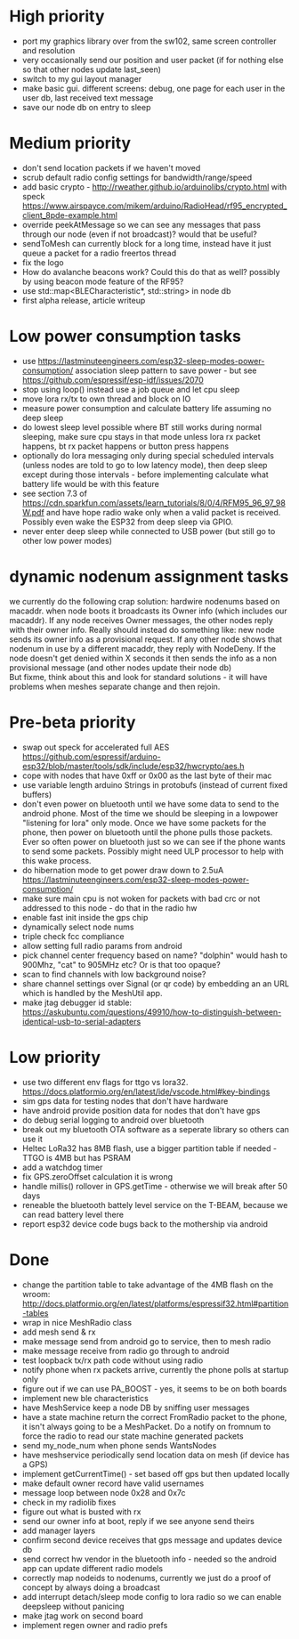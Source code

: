 # High priority

* port my graphics library over from the sw102, same screen controller and resolution
* very occasionally send our position and user packet (if for nothing else so that other nodes update last_seen)
* switch to my gui layout manager
* make basic gui. different screens: debug, one page for each user in the user db, last received text message
* save our node db on entry to sleep

# Medium priority

* don't send location packets if we haven't moved
* scrub default radio config settings for bandwidth/range/speed
* add basic crypto - http://rweather.github.io/arduinolibs/crypto.html with speck https://www.airspayce.com/mikem/arduino/RadioHead/rf95_encrypted_client_8pde-example.html
* override peekAtMessage so we can see any messages that pass through our node (even if not broadcast)?  would that be useful?
* sendToMesh can currently block for a long time, instead have it just queue a packet for a radio freertos thread
* fix the logo
* How do avalanche beacons work?  Could this do that as well?  possibly by using beacon mode feature of the RF95?
* use std::map<BLECharacteristic*, std::string> in node db
* first alpha release, article writeup

# Low power consumption tasks

* use https://lastminuteengineers.com/esp32-sleep-modes-power-consumption/ association sleep pattern to save power - but see https://github.com/espressif/esp-idf/issues/2070 
* stop using loop() instead use a job queue and let cpu sleep
* move lora rx/tx to own thread and block on IO
* measure power consumption and calculate battery life assuming no deep sleep
* do lowest sleep level possible where BT still works during normal sleeping, make sure cpu stays in that mode unless lora rx packet happens, bt rx packet happens or button press happens
* optionally do lora messaging only during special scheduled intervals (unless nodes are told to go to low latency mode), then deep sleep except during those intervals - before implementing calculate what battery life would be with  this feature
* see section 7.3 of https://cdn.sparkfun.com/assets/learn_tutorials/8/0/4/RFM95_96_97_98W.pdf and have hope radio wake only when a valid packet is received.  Possibly even wake the ESP32 from deep sleep via GPIO.
* never enter deep sleep while connected to USB power (but still go to other low power modes)

# dynamic nodenum assignment tasks

we currently do the following crap solution:
hardwire nodenums based on macaddr.  when node boots it broadcasts its Owner info (which includes our macaddr).  If any node receives Owner messages, the other nodes reply with their owner info.
Really should instead do something like: new node sends its owner info as a provisional request.  If any other node shows that nodenum in use by a different macaddr, they reply with NodeDeny.
If the node doesn't get denied within X seconds it then sends the info as a non provisional message (and other nodes update their node db)  
But fixme, think about this and look for standard solutions - it will have problems when meshes separate change and then rejoin.

# Pre-beta priority

* swap out speck for accelerated full AES https://github.com/espressif/arduino-esp32/blob/master/tools/sdk/include/esp32/hwcrypto/aes.h
* cope with nodes that have 0xff or 0x00 as the last byte of their mac
* use variable length arduino Strings in protobufs (instead of current fixed buffers)
* don't even power on bluetooth until we have some data to send to the android phone.  Most of the time we should be sleeping in a lowpower "listening for lora" only mode.  Once we have some packets for the phone, then power on bluetooth
until the phone pulls those packets.  Ever so often power on bluetooth just so we can see if the phone wants to send some packets.  Possibly might need ULP processor to help with this wake process.
* do hibernation mode to get power draw down to 2.5uA https://lastminuteengineers.com/esp32-sleep-modes-power-consumption/ 
* make sure main cpu is not woken for packets with bad crc or not addressed to this node - do that in the radio hw
* enable fast init inside the gps chip
* dynamically select node nums
* triple check fcc compliance
* allow setting full radio params from android
* pick channel center frequency based on name? "dolphin" would hash to 900Mhz, "cat" to 905MHz etc?  Or is that too opaque?
* scan to find channels with low background noise?
* share channel settings over Signal (or qr code) by embedding an an URL which is handled by the MeshUtil app.
* make jtag debugger id stable: https://askubuntu.com/questions/49910/how-to-distinguish-between-identical-usb-to-serial-adapters

# Low priority

* use two different env flags for ttgo vs lora32. https://docs.platformio.org/en/latest/ide/vscode.html#key-bindings
* sim gps data for testing nodes that don't have hardware
* have android provide position data for nodes that don't have gps
* do debug serial logging to android over bluetooth
* break out my bluetooth OTA software as a seperate library so others can use it
* Heltec LoRa32 has 8MB flash, use a bigger partition table if needed - TTGO is 4MB but has PSRAM
* add a watchdog timer
* fix GPS.zeroOffset calculation it is wrong
* handle millis() rollover in GPS.getTime - otherwise we will break after 50 days
* reneable the bluetooth battely level service on the T-BEAM, because we can read battery level there
* report esp32 device code bugs back to the mothership via android

# Done

* change the partition table to take advantage of the 4MB flash on the wroom: http://docs.platformio.org/en/latest/platforms/espressif32.html#partition-tables
* wrap in nice MeshRadio class
* add mesh send & rx
* make message send from android go to service, then to mesh radio
* make message receive from radio go through to android
* test loopback tx/rx path code without using radio
* notify phone when rx packets arrive, currently the phone polls at startup only
* figure out if we can use PA_BOOST - yes, it seems to be on both boards
* implement new ble characteristics
* have MeshService keep a node DB by sniffing user messages
* have a state machine return the correct FromRadio packet to the phone, it isn't always going to be a MeshPacket.  Do a notify on fromnum to force the radio to read our state machine generated packets
* send my_node_num when phone sends WantsNodes
* have meshservice periodically send location data on mesh (if device has a GPS)
* implement getCurrentTime() - set based off gps but then updated locally
* make default owner record have valid usernames
* message loop between node 0x28 and 0x7c
* check in my radiolib fixes
* figure out what is busted with rx
* send our owner info at boot, reply if we see anyone send theirs
* add manager layers
* confirm second device receives that gps message and updates device db
* send correct hw vendor in the bluetooth info - needed so the android app can update different radio models
* correctly map nodeids to nodenums, currently we just do a proof of concept by always doing a broadcast
* add interrupt detach/sleep mode config to lora radio so we can enable deepsleep without panicing
* make jtag work on second board
* implement regen owner and radio prefs